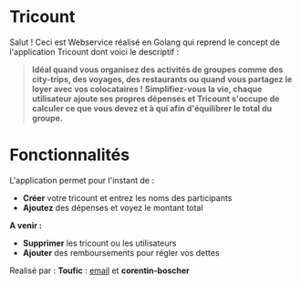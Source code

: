 # Tricount

Salut ! Ceci est Webservice réalisé en Golang qui reprend le concept de l'application Tricount dont voici le descriptif :

>**Idéal quand vous organisez des activités de groupes comme des city-trips, des voyages, des restaurants ou quand vous partagez le loyer avec vos colocataires !**
**Simplifiez-vous la vie, chaque utilisateur ajoute ses propres dépenses et Tricount s'occupe de calculer ce que vous devez et à qui afin d'équilibrer le total du groupe.**


# Fonctionnalités

L'application permet pour l'instant de :
- **Créer** votre tricount et entrez les noms des participants
- **Ajoutez** des dépenses et voyez le montant total

**A venir :**
- **Supprimer** les tricount ou les utilisateurs
- **Ajouter** des remboursements pour régler vos dettes

Realisé par :
**Toufic** : [email](emilien.meffe@gmail.com) et **corentin-boscher**
